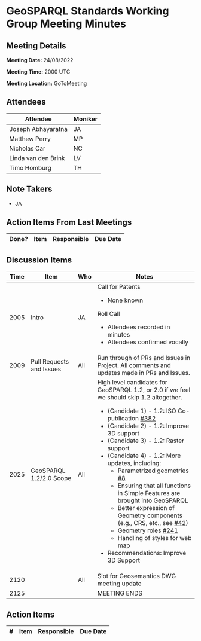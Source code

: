 # GeoSPARQL Standards Working Group Meeting Minutes
## Meeting Details
**Meeting Date:** 24/08/2022

**Meeting Time:** 2000 UTC

**Meeting Location:** GoToMeeting  

## Attendees
Attendee | Moniker |
---- | ---- |
Joseph Abhayaratna | JA |
Matthew Perry | MP |
Nicholas Car | NC |
Linda van den Brink | LV |
Timo Homburg | TH |

## Note Takers
- JA

## Action Items From Last Meetings
Done? | Item | Responsible | Due Date |
---- | ---- | ---- | --- |


## Discussion Items
Time | Item | Who | Notes |
---- | ---- | ---- | ---- |
2005 | Intro | JA | Call for Patents<ul><li>None known</li></ul>Roll Call<ul><li>Attendees recorded in minutes</li><li>Attendees confirmed vocally</li></ul> |
2009 | Pull Requests and Issues | All | Run through of PRs and Issues in Project. All comments and updates made in PRs and Issues. |
2025 | GeoSPARQL 1.2/2.0 Scope | All | High level candidates for GeoSPARQL 1.2, or 2.0 if we feel we should skip 1.2 altogether. <ul><li>(Candidate 1) - 1.2: ISO Co-publication [#382](https://github.com/opengeospatial/ogc-geosparql/issues/382)</li><li>(Candidate 2) - 1.2: Improve 3D support</li><li>(Candidate 3) - 1.2: Raster support</li><li>(Candidate 4) - 1.2: More updates, including:<ul><li>Parametrized geometries [#8](https://github.com/opengeospatial/ogc-geosparql/issues/8)</li><li>Ensuring that all functions in Simple Features are brought into GeoSPARQL</li><li>Better expression of Geometry components (e.g., CRS, etc., see [#42](https://github.com/opengeospatial/ogc-geosparql/issues/42))</li><li>Geometry roles [#241](https://github.com/opengeospatial/ogc-geosparql/issues/241)</li><li>Handling of styles for web map</li></ul></li><li>Recommendations: Improve 3D Support</li></ul> |
2120 | | All | Slot for Geosemantics DWG meeting update |
2125 | | | MEETING ENDS |

## Action Items
\# | Item | Responsible | Due Date |
---- | ---- | ---- | ---- |
